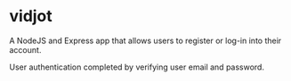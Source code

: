 # vidjot

A NodeJS and Express app that allows users to register or log-in into their account.

User authentication completed by verifying user email and password. 



